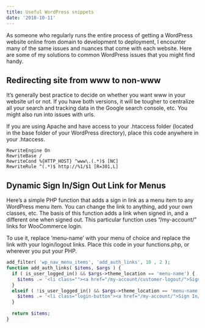 ```yaml
---
title: Useful WordPress snippets
date: '2018-10-11'
---
```


As someone who regularly runs the entire process of getting a WordPress website online from domain to development to deployment, I encounter many of the same issues and nuances that come with each website. Here are some of my solutions to common WordPress issues that you might find handy.


## Redirecting site from www to non-www
It’s generally best practice to decide on whether you want www in your website url or not. If you have both versions, it will be tougher to centralize all your search and tracking data in the Google search console, etc. You might also run into issues with urls.

If you are using Apache and have access to your .htaccess folder (located in the base folder of your WordPress directory), place this code anywhere in your .htaccess.
```
RewriteEngine On
RewriteBase /
RewriteCond %{HTTP_HOST} ^www\.(.*)$ [NC]
RewriteRule ^(.*)$ http://%1/$1 [R=301,L]

```
## Dynamic Sign In/Sign Out Link for Menus
Here’s a simple PHP function that adds a sign in link as a menu item to any WordPress menu item. You can change the link to anything, add your own classes, etc. The basis of this function adds a link when signed in, and a different one when signed out. This particular function uses “/my-account/” links for WooCommerce login.

To use it, replace ‘menu-name’ with your menu of choice and replace the link with your login/logout links. Place this code in your functions.php, or wherever you put your PHP.
```php
add_filter( 'wp_nav_menu_items', 'add_auth_links', 10 , 2 );
function add_auth_links( $items, $args ) {
  if ( is_user_logged_in() && $args->theme_location == 'menu-name') {
    $items .= '<li class=""><a href="/my-account/customer-logout/">Sign Out</a></li>';
  }
  elseif ( !is_user_logged_in() && $args->theme_location == 'menu-name') {
    $items .= '<li class="login-button"><a href="/my-account/">Sign In/Sign Up</a></li>';
  }
  
  return $items;
}

```